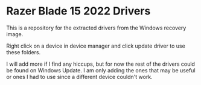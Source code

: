 # Razer Blade 15 2022 Drivers
This is a repository for the extracted drivers from the Windows recovery image.

Right click on a device in device manager and click update driver to use these folders.

I will add more if I find any hiccups, but for now the rest of the drivers could be found on Windows Update. I am only adding the ones that may be useful or ones I had to use since a different device couldn't work.
